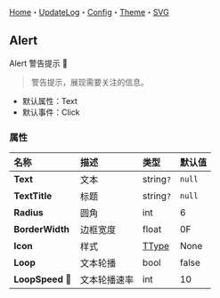﻿[Home](../Home.md)・[UpdateLog](../UpdateLog.md)・[Config](../Config.md)・[Theme](../Theme.md)・[SVG](../SVG.md)

## Alert

Alert 警告提示 👚

> 警告提示，展现需要关注的信息。

- 默认属性：Text
- 默认事件：Click

### 属性

名称 | 描述 | 类型 | 默认值 |
:--|:--|:--|:--|
**Text** | 文本 | string`?` | `null` |
**TextTitle** | 标题 | string`?` | `null` |
**Radius** | 圆角 | int | 6 |
**BorderWidth** | 边框宽度 | float | 0F |
**Icon** | 样式 | [TType](Enum.md#ttype) | None |
**Loop** | 文本轮播 | bool | false |
**LoopSpeed** 🔴 | 文本轮播速率 | int | 10 |